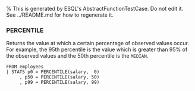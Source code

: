 % This is generated by ESQL's AbstractFunctionTestCase. Do not edit it. See ../README.md for how to regenerate it.

### PERCENTILE
Returns the value at which a certain percentage of observed values occur. For example, the 95th percentile is the value which is greater than 95% of the observed values and the 50th percentile is the `MEDIAN`.

```esql
FROM employees
| STATS p0 = PERCENTILE(salary,  0)
     , p50 = PERCENTILE(salary, 50)
     , p99 = PERCENTILE(salary, 99)
```
